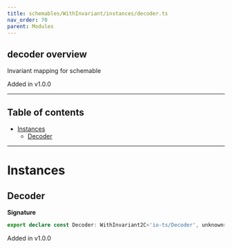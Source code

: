 ```yaml
---
title: schemables/WithInvariant/instances/decoder.ts
nav_order: 70
parent: Modules
---
```


## decoder overview

Invariant mapping for schemable

Added in v1.0.0

---

<h2 class="text-delta">Table of contents</h2>

- [Instances](#instances)
  - [Decoder](#decoder)

---

# Instances

## Decoder

**Signature**

```ts
export declare const Decoder: WithInvariant2C<'io-ts/Decoder', unknown>
```

Added in v1.0.0
